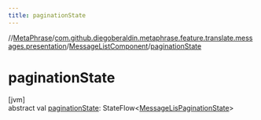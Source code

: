 ```yaml
---
title: paginationState
---
```

//[MetaPhrase](../../../index.html)/[com.github.diegoberaldin.metaphrase.feature.translate.messages.presentation](../index.html)/[MessageListComponent](index.html)/[paginationState](pagination-state.html)



# paginationState



[jvm]\
abstract val [paginationState](pagination-state.html): StateFlow&lt;[MessageLisPaginationState](../-message-lis-pagination-state/index.html)&gt;




